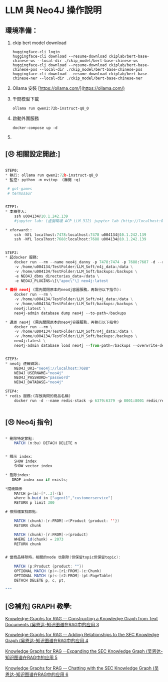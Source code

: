 # LLM 與 Neo4J 操作說明

## 環境準備：

1. ckip bert model download

   ```
   huggingface-cli login
   huggingface-cli download --resume-download ckiplab/bert-base-chinese-ws --local-dir ./ckip_model/bert-base-chinese-ws
   huggingface-cli download --resume-download ckiplab/bert-base-chinese-pos --local-dir ./ckip_model/bert-base-chinese-pos
   huggingface-cli download --resume-download ckiplab/bert-base-chinese-ner --local-dir ./ckip_model/bert-base-chinese-ner
   ```
2. Ollama 安裝
   [https://ollama.com/](https://ollama.com/)
3. 千問模型下載

   ```ollama
   ollama run qwen2:72b-instruct-q8_0
   ```
4. 啟動外圍服務

   ```
   docker-compose up -d
   ```
5. 

## [😣 相關設定開啟:]

```python

STEP0: 
* 執行: ollama run qwen2:72b-instruct-q8_0
* 監控: python -m nvitop  (離開 :q)

 # got-games
 # termosaur


STEP1:　
* 本機登入: 
    ssh u004134@10.1.242.139
    #jupyter lab: (虛擬環境 ACP_LLM_312) jupyter lab (http://localhost:8891 密碼 004134)

* xforward::
    ssh -NfL localhost:7478:localhost:7478 u004134@10.1.242.139
    ssh -NfL localhost:7688:localhost:7688 u004134@10.1.242.139


STEP2:  
* 起docker 服務:
    docker run --rm --name neo4j_danny -p 7478:7474 -p 7688:7687 -d --rm -e NEO4J_AUTH=neo4j/password  \
    -v /home/u004134/TestFolder/LLM_Soft/n4j_data:/data \
    -v /home/u004134/TestFolder/LLM_Soft/backups:/backups \
    -e NEO4J_dbms_directories_data=/data \
    -e NEO4J_PLUGINS=\[\"apoc\"\] neo4j:latest

* 備份 neo4j (需先關閉原本的neo4j容器服務，再執行以下指令):  
    docker run --rm \
    -v /home/u004134/TestFolder/LLM_Soft/n4j_data:/data \
    -v /home/u004134/TestFolder/LLM_Soft/backups:/backups \
    neo4j:latest \
    neo4j-admin database dump neo4j --to-path=/backups

* 還原 neo4j (需先關閉原本的neo4j容器服務，再執行以下指令)
    docker run --rm \
    -v /home/u004134/TestFolder/LLM_Soft/n4j_data:/data \
    -v /home/u004134/TestFolder/LLM_Soft/backups:/backups \
    neo4j:latest \
    neo4j-admin database load neo4j --from-path=/backups --overwrite-destination


STEP3: 
* neo4j 連線資訊:
    NEO4J_URI="neo4j://localhost:7688"
    NEO4J_USERNAME="neo4j"
    NEO4J_PASSWORD="password"
    NEO4J_DATABASE="neo4j"

STEP4: 
* redis 服務:(存放詢問的商品名稱)
    docker run -d --name redis-stack -p 6379:6379 -p 8001:8001 redis/redis-stack:latest
  
```

## [😣 Neo4j 指令]

```java

* 刪除特定節點: 
    MATCH (n:bu) DETACH DELETE n


* 顯示 index:
    SHOW index
    SHOW vector index

* 刪除index: 
   DROP index xxx if exists; 

*隨機顯示
    MATCH p=(a)-[*..3]-(b)
    where b.buid in ["agent1","customerservice"] 
    RETURN p limit 300

# 依照檔案找節點:

    MATCH (chunk)-[r:FROM]->(Product {product: ''})
    RETURN chunk

    MATCH (chunk)-[r:FROM]->(product)
    WHERE id(chunk) = 2073
    RETURN chunk


# 當商品移除時，相關的node 也刪除(但保留topic但保留topic): 

    MATCH (p:Product {product: ""})
    OPTIONAL MATCH (p)<-[r1:FROM]-(c:Chunk)
    OPTIONAL MATCH (p)<-[r2:FROM]-(pt:PageTable)
    DETACH DELETE p, c, pt, 

"""

```

## [😣補充]  GRAPH 教學:

[Knowledge Graphs for RAG -- Constructing a Knowledge Graph from Text Documents (吴恩达-知识图谱在RAG中的应用 3](https://blog.csdn.net/weixin_40959890/article/details/136993722)

[Knowledge Graphs for RAG -- Adding Relationships to the SEC Knowledge Graph (吴恩达-知识图谱在RAG中的应用 4](https://blog.csdn.net/weixin_40959890/article/details/137025511)

[Knowledge Graphs for RAG --Expanding the SEC Knowledge Graph (吴恩达-知识图谱在RAG中的应用 5](https://blog.csdn.net/weixin_40959890/article/details/137167045)

[Knowledge Graphs for RAG -- Chatting with the SEC Knowledge Graph (吴恩达-知识图谱在RAG中的应用 6](https://blog.csdn.net/weixin_40959890/article/details/137565647)

</br>
